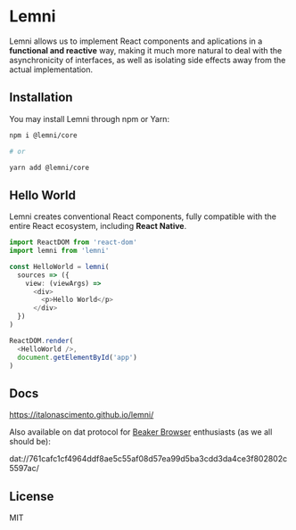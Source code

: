 # Lemni

Lemni allows us to implement React components and aplications in a **functional and reactive** way, making it much more natural to deal with the asynchronicity of interfaces, as well as isolating side effects away from the actual implementation.

## Installation

You may install Lemni through npm or Yarn:

```bash
npm i @lemni/core

# or

yarn add @lemni/core
```

## Hello World

Lemni creates conventional React components, fully compatible with the entire React ecosystem, including **React Native**.

```typescript
import ReactDOM from 'react-dom'
import lemni from 'lemni'

const HelloWorld = lemni(
  sources => ({
    view: (viewArgs) =>
      <div>
        <p>Hello World</p>
      </div>
  })
)

ReactDOM.render(
  <HelloWorld />,
  document.getElementById('app')
)
```

## Docs

https://italonascimento.github.io/lemni/

Also available on dat protocol for [Beaker Browser](https://beakerbrowser.com) enthusiasts (as we all should be):

dat://761cafc1cf4964ddf8ae5c55af08d57ea99d5ba3cdd3da4ce3f802802c5597ac/

## License

MIT